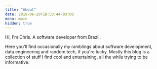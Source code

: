 ```yaml
---
title: "About"
date: 2019-06-20T18:50:44-03:00
menu: main
hidden: true
---
```

Hi, I'm Chris. A software developer from Brazil.

Here you'll find occasionally my ramblings about software development, data
engineering and random tech, if you're lucky. Mostly this blog is a collection
of stuff I find cool and entertaining, all the while trying to be informative.

